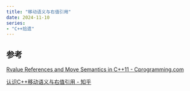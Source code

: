 ```yaml
---
title: "移动语义与右值引用"
date: 2024-11-10
series: 
- "C++拾遗"
---
```



## 参考

[Rvalue References and Move Semantics in C++11 - Cprogramming.com](https://www.cprogramming.com/c++11/rvalue-references-and-move-semantics-in-c++11.html#google_vignette)

[认识C++移动语义与右值引用 - 知乎](https://zhuanlan.zhihu.com/p/347977300)